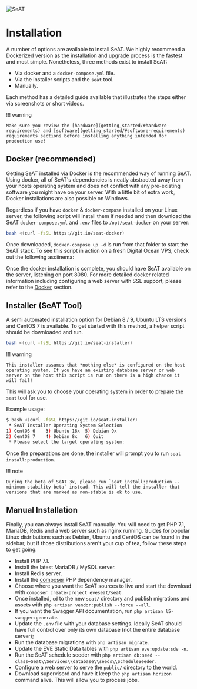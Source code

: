![SeAT](https://i.imgur.com/aPPOxSK.png)

# Installation

A number of options are available to install SeAT. We highly recommend a Dockerized version as the installation and upgrade process is the fastest and most simple. Nonetheless, three methods exist to install SeAT:

- Via docker and a `docker-compose.yml` file.
- Via the installer scripts and the `seat` tool.
- Manually.

Each method has a detailed guide available that illustrates the steps either via screenshots or short videos.

!!! warning

    Make sure you review the [hardware](getting_started/#hardware-requirements) and [software](getting_started/#software-requirements) requirements sections before installing anything intended for production use!

## Docker (recommended)

Getting SeAT installed via Docker is the recommended way of running SeAT. Using docker, all of SeAT's dependencies is neatly abstracted away from your hosts operating system and does not conflict with any pre-existing software you might have on your server. With a little bit of extra work, Docker installations are also possible on Windows.

Regardless if you have `docker` & `docker-compose` installed on your Linux server, the following script will install them if needed and then download the SeAT `docker-compose.yml` and `.env` files to `/opt/seat-docker` on your server:

```bash
bash <(curl -fsSL https://git.io/seat-docker)
```

Once downloaded, `docker-compose up -d` is run from that folder to start the SeAT stack. To see this script in action on a fresh Digital Ocean VPS, check out the following asciinema:

<script src="https://asciinema.org/a/c0EM0kQnj86JkNX40TBdhA4Ua.js" id="asciicast-c0EM0kQnj86JkNX40TBdhA4Ua" async></script>

Once the docker installation is complete, you should have SeAT available on the server, listening on port 8080. For more detailed docker related information including configuring a web server with SSL support, please refer to the [Docker](/guides/installation/docker/) section.

## Installer (SeAT Tool)

A semi automated installation option for Debian 8 / 9, Ubuntu LTS versions and CentOS 7 is available. To get started with this method, a helper script should be downloaded and run.

```bash
bash <(curl -fsSL https://git.io/seat-installer)
```

!!! warning

    This installer assumes that *nothing else* is configured on the host operating system. If you have an existing database server or web server on the host this script is run on there is a high chance it will fail!

This will ask you to choose your operating system in order to prepare the `seat` tool for use.

Example usage:

```bash
$ bash <(curl -fsSL https://git.io/seat-installer)
 * SeAT Installer Operating System Selection
1) CentOS 6    3) Ubuntu 16x  5) Debian 9x
2) CentOS 7    4) Debian 8x   6) Quit
 * Please select the target operating system:
```

Once the preparations are done, the installer will prompt you to run `seat install:production`. 

!!! note

    During the beta of SeAT 3x, please run `seat install:production --minimum-stability beta` instead. This will tell the installer that versions that are marked as non-stable is ok to use.

## Manual Installation

Finally, you can always install SeAT manually. You will need to get PHP 7.1, MariaDB, Redis and a web server such as nginx running. Guides for popular Linux distributions such as Debian, Ubuntu and CentOS can be found in the sidebar, but if those distributions aren't your cup of tea, follow these steps to get going:

- Install PHP 7.1.
- Install the latest MariaDB / MySQL server.
- Install Redis server.
- Install the [composer](https://getcomposer.org/) PHP dependency manager.
- Choose where you want the SeAT sources to live and start the download with `composer create-project eveseat/seat`.
- Once installed, `cd` to the new `seat/` directory and publish migrations and assets with `php artisan vendor:publish --force --all`.
- If you want the Swagger API documentation, run `php artisan l5-swagger:generate`.
- Update the `.env` file with your database settings. Ideally SeAT should have full control over only its own database (not the entire database server);
- Run the database migrations with `php artisan migrate`.
- Update the EVE Static Data tables with `php artisan eve:update:sde -n`.
- Run the SeAT schedule seeder with `php artisan db:seed --class=Seat\\Services\\database\\seeds\\ScheduleSeeder`.
- Configure a web server to serve the `public/` directory to the world.
- Download supervisord and have it keep the `php artisan horizon` command alive. This will allow you to process jobs.
